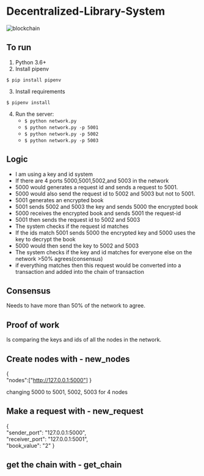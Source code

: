 # Decentralized-Library-System
![blockchain](https://user-images.githubusercontent.com/38334354/117197912-5d8b5e80-adb6-11eb-9aaa-8559c17965f4.jpg)

## To run
1. Python 3.6+
2. Install pipenv
```
$ pip install pipenv 
```
3. Install requirements  
```
$ pipenv install 
``` 
4. Run the server:
    * `$ python network.py` 
    * `$ python network.py -p 5001`
    * `$ python network.py -p 5002`
    * `$ python network.py -p 5003`


## Logic 

- I am using a key and id system
- If there are 4 ports 5000,5001,5002,and 5003 in the network
- 5000 would generates a request id and sends a request to 5001. 
- 5000 would also send the request id to 5002 and 5003 but not to 5001. 
- 5001 generates an encrypted book 
- 5001 sends 5002 and 5003 the key and sends 5000 the encrypted book 
- 5000 receives the encrypted book and sends 5001 the request-id 
- 5001 then sends the request id to 5002 and 5003
- The system checks if the request id matches
- If the ids match 5001 sends 5000 the encrypted key and 5000 uses the key to decrypt the book 
- 5000 would then send the key to 5002 and 5003
- The system checks if the key and id matches for everyone else on the network >50% agrees(consensus) 
- if everything matches then this request would be converted into a transaction and added into the chain of transaction 

## Consensus
Needs to have more than 50% of the network to agree.

## Proof of work
Is comparing the keys and ids of all the nodes in the network.

## Create nodes with - new_nodes 

{     
"nodes":["http://127.0.0.1:5000"] 
} 

changing 5000 to 5001, 5002, 5003 for 4 nodes 
## Make a request with - new_request 

{     
"sender_port": "127.0.0.1:5000",     
"receiver_port": "127.0.0.1:5001",     
"book_value": "2" 
} 

## get the chain with - get_chain 
